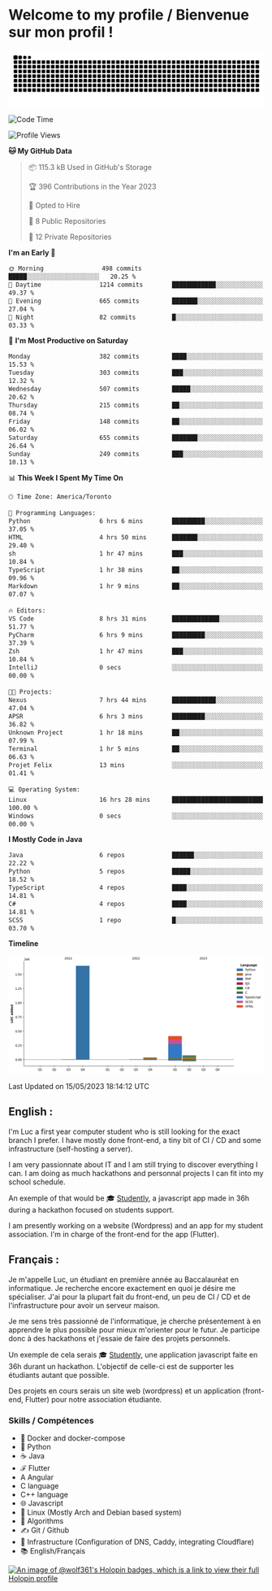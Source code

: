 # Welcome to my profile / Bienvenue sur mon profil !

![snake gif](https://github.com/wolf-361/wolf-361/blob/output/github-contribution-grid-snake.svg)

<!--START_SECTION:waka-->
![Code Time](http://img.shields.io/badge/Code%20Time-89%20hrs%2042%20mins-blue)

![Profile Views](http://img.shields.io/badge/Profile%20Views-0-blue)

**🐱 My GitHub Data** 

> 📦 115.3 kB Used in GitHub's Storage 
 > 
> 🏆 396 Contributions in the Year 2023
 > 
> 💼 Opted to Hire
 > 
> 📜 8 Public Repositories 
 > 
> 🔑 12 Private Repositories 
 > 
**I'm an Early 🐤** 

```text
🌞 Morning                498 commits         █████░░░░░░░░░░░░░░░░░░░░   20.25 % 
🌆 Daytime                1214 commits        ████████████░░░░░░░░░░░░░   49.37 % 
🌃 Evening                665 commits         ███████░░░░░░░░░░░░░░░░░░   27.04 % 
🌙 Night                  82 commits          █░░░░░░░░░░░░░░░░░░░░░░░░   03.33 % 
```
📅 **I'm Most Productive on Saturday** 

```text
Monday                   382 commits         ████░░░░░░░░░░░░░░░░░░░░░   15.53 % 
Tuesday                  303 commits         ███░░░░░░░░░░░░░░░░░░░░░░   12.32 % 
Wednesday                507 commits         █████░░░░░░░░░░░░░░░░░░░░   20.62 % 
Thursday                 215 commits         ██░░░░░░░░░░░░░░░░░░░░░░░   08.74 % 
Friday                   148 commits         ██░░░░░░░░░░░░░░░░░░░░░░░   06.02 % 
Saturday                 655 commits         ███████░░░░░░░░░░░░░░░░░░   26.64 % 
Sunday                   249 commits         ███░░░░░░░░░░░░░░░░░░░░░░   10.13 % 
```


📊 **This Week I Spent My Time On** 

```text
🕑︎ Time Zone: America/Toronto

💬 Programming Languages: 
Python                   6 hrs 6 mins        █████████░░░░░░░░░░░░░░░░   37.05 % 
HTML                     4 hrs 50 mins       ███████░░░░░░░░░░░░░░░░░░   29.40 % 
sh                       1 hr 47 mins        ███░░░░░░░░░░░░░░░░░░░░░░   10.84 % 
TypeScript               1 hr 38 mins        ██░░░░░░░░░░░░░░░░░░░░░░░   09.96 % 
Markdown                 1 hr 9 mins         ██░░░░░░░░░░░░░░░░░░░░░░░   07.07 % 

🔥 Editors: 
VS Code                  8 hrs 31 mins       █████████████░░░░░░░░░░░░   51.77 % 
PyCharm                  6 hrs 9 mins        █████████░░░░░░░░░░░░░░░░   37.39 % 
Zsh                      1 hr 47 mins        ███░░░░░░░░░░░░░░░░░░░░░░   10.84 % 
IntelliJ                 0 secs              ░░░░░░░░░░░░░░░░░░░░░░░░░   00.00 % 

🐱‍💻 Projects: 
Nexus                    7 hrs 44 mins       ████████████░░░░░░░░░░░░░   47.04 % 
APSR                     6 hrs 3 mins        █████████░░░░░░░░░░░░░░░░   36.82 % 
Unknown Project          1 hr 18 mins        ██░░░░░░░░░░░░░░░░░░░░░░░   07.99 % 
Terminal                 1 hr 5 mins         ██░░░░░░░░░░░░░░░░░░░░░░░   06.63 % 
Projet Felix             13 mins             ░░░░░░░░░░░░░░░░░░░░░░░░░   01.41 % 

💻 Operating System: 
Linux                    16 hrs 28 mins      █████████████████████████   100.00 % 
Windows                  0 secs              ░░░░░░░░░░░░░░░░░░░░░░░░░   00.00 % 
```

**I Mostly Code in Java** 

```text
Java                     6 repos             ██████░░░░░░░░░░░░░░░░░░░   22.22 % 
Python                   5 repos             █████░░░░░░░░░░░░░░░░░░░░   18.52 % 
TypeScript               4 repos             ████░░░░░░░░░░░░░░░░░░░░░   14.81 % 
C#                       4 repos             ████░░░░░░░░░░░░░░░░░░░░░   14.81 % 
SCSS                     1 repo              █░░░░░░░░░░░░░░░░░░░░░░░░   03.70 % 
```



**Timeline**

![Lines of Code chart](https://raw.githubusercontent.com/wolf-361/wolf-361/main/assets/bar_graph.png)


 Last Updated on 15/05/2023 18:14:12 UTC
<!--END_SECTION:waka-->

## English : 

I'm Luc a first year computer student who is still looking for the exact branch I prefer. I have mostly done front-end, a tiny bit of CI / CD and some infrastructure (self-hosting a server).

I am very passionnate about IT and I am still trying to discover everything I can. I am doing as much hackathons and personnal projects I can fit into my school schedule.

An exemple of that would be 🎓 [Studently](https://github.com/wolf-361/Studently-CodeJam12), a javascript app made in 36h during a hackathon focused on students support.

I am presently working on a website (Wordpress) and an app for my student association. I'm in charge of the front-end for the app (Flutter).

## Français :

Je m'appelle Luc, un étudiant en première année au Baccalauréat en informatique. Je recherche encore exactement en quoi je désire me spécialiser. J'ai pour la plupart fait du front-end, un peu de CI / CD et de l'infrastructure pour avoir un serveur maison.

Je me sens très passionné de l'informatique, je cherche présentement à en apprendre le plus possible pour mieux m'orienter pour le futur. Je participe donc à des hackathons et j'essaie de faire des projets personnels.

Un exemple de cela serais 🎓 [Studently](https://github.com/wolf-361/Studently-CodeJam12), une application javascript faite en 36h durant un hackathon. L'objectif de celle-ci est de supporter les étudiants autant que possible.

Des projets en cours serais un site web (wordpress) et un application (front-end, Flutter) pour notre association étudiante.

###  Skills / Compétences

* 🐋 Docker and docker-compose
* 🐍 Python
* ☕ Java
* ℱ Flutter
* A Angular
* C language
* C++ language
* 🌐 Javascript
* 🐧 Linux (Mostly Arch and Debian based system)
* 🧩 Algorithms
* ✍️ Git / Github
* 📜 Infrastructure (Configuration of DNS, Caddy, integrating Cloudflare)
* 📚 English/Français

[![An image of @wolf361's Holopin badges, which is a link to view their full Holopin profile](https://holopin.me/wolf361)](https://holopin.io/@wolf361)


